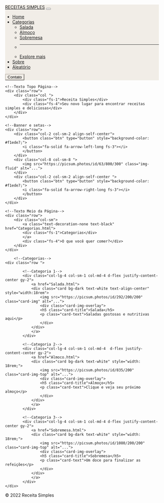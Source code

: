 <!DOCTYPE html>
<html lang="en">
<head>
    <meta charset="UTF-8">
    <meta http-equiv="X-UA-Compatible" content="IE=edge">
    <meta name="viewport" content="width=device-width, initial-scale=1.0">
    <title>Document</title>
    <link rel="stylesheet" href="css/bootstrap.css">
    <script src="https://kit.fontawesome.com/6cd0359720.js" crossorigin="anonymous"></script>

</head>
<body>


<!--NavBar-->
<nav class="navbar navbar-expand-lg" style="background-color: #f1ede7;">
    <div class="container-fluid">
      <a class="navbar-brand" href="Index.html"><img src="" alt="">RECEITAS SIMPLES</a>
      <button class="navbar-toggler" type="button" data-bs-toggle="collapse" data-bs-target="#navbarSupportedContent" aria-controls="navbarSupportedContent" aria-expanded="false" aria-label="Toggle navigation">
        <span class="navbar-toggler-icon"></span>
      </button>
      <div class="collapse navbar-collapse" id="navbarSupportedContent">
        <ul class="navbar-nav me-auto mb-2 mb-lg-0">
          <li class="nav-item">
            <a class="nav-link active" aria-current="page" href="Index.html">Home</a>
          </li>
          <li class="nav-item dropdown">
            <a class="nav-link dropdown-toggle" href="" id="navbarDropdown" role="button" data-bs-toggle="dropdown" aria-expanded="false">
              Categorias
            </a>
            <ul class="dropdown-menu" aria-labelledby="navbarDropdown">
                <li><a class="dropdown-item" href="Salada.html">Salada</a></li>
                <li><a class="dropdown-item" href="Almoco.html">Almoço</a></li>
                <li><a class="dropdown-item" href="Sobremesa.html">Sobremesa</a></li>
                <li><hr class="dropdown-divider"></li>
                <li><a class="dropdown-item" href="Categorias.html">Explore mais</a></li>
            </ul>
          </li>
          <li class="nav-item">
            <a class="nav-link" href="Sobre.html">Sobre</a>
          </li>
          <li class="nav-item">
            <a class="nav-link" href="Aleatorio.html">Aleatório</a>
          </li>
        </ul>
            <a href="Contato.html">
            <button class="btn btn-warning" type="button" style="background-color:#f1ede7; border-color: #c6c0b7;color:black">Contato</button>
            </a>
      </div>
    </div>
</nav>


<!--Divisão do site-->
<div class="container text-center">
   
    <!--Texto Topo Página--> 
    <div class="row">
        <div class="col ">            
            <div class="fs-1">Receita Simples</div>
            <div class="fs-4">Seu novo lugar para encontrar receitas simples e deliciosas</div>
        </div>
    </div>
           
    <!--Banner e setas-->
    <div class="row">
        <div class="col-2 col-sm-2 align-self-center">
            <button class="btn" type="button" style="background-color: #f1ede7;">
            <i class="fa-solid fa-arrow-left-long fs-3"></i>
            </button>
        </div>
        <div class="col-8 col-sm-8 ">
            <img src="https://picsum.photos/id/63/800/300" class="img-fluid" alt="...">
        </div>
        <div class="col-2 col-sm-2 align-self-center ">
            <button class="btn" type="button" style="background-color: #f1ede7;">
            <i class="fa-solid fa-arrow-right-long fs-3"></i>
            </button>
        </div>
    </div>
            
    <!--Texto Meio da Página-->
    <div class="row">
        <div class="col-sm">
            <a class="text-decoration-none text-black" href="Categorias.html">
            <div class="fs-1">Categorias</div>
            </a>
            <div class="fs-4">O que você quer comer?</div>
        </div>
    </div>

        <!--Categorias-->
    <div class="row ">
        
            <!--Categoria 1-->
            <div class="col-lg-4 col-sm-1 col-md-4 d-flex justify-content-center gy-2">
                <a href="Salada.html">
                <div class="card bg-dark text-white text-align-center" style="width:18rem">
                    <img src="https://picsum.photos/id/292/200/200" class="card-img" alt="...">
                    <div class="card-img-overlay">
                    <h5 class="card-title">Salada</h5>
                    <p class="card-text">Saladas gostosas e nutritivas aqui</p>
                    </div>
                </div>
                </a>
            </div>

            <!--Categoria 2-->
            <div class="col-lg-4 col-sm-1 col-md-4  d-flex justify-content-center gy-2"> 
                <a href="Almoco.html">
                <div class="card bg-dark text-white" style="width: 18rem;">
                    <img src="https://picsum.photos/id/835/200" class="card-img-top" alt="...">
                    <div class="card-img-overlay">
                    <h5 class="card-title">Almoço</h5>
                    <p class="card-text">Clique e veja seu próximo almoço</p>
                    </div>
                </div>
                </a>
            </div>
        
            <!--Categoria 3-->
            <div class="col-lg-4 col-sm-1 col-md-4 d-flex justify-content-center gy-2">
                <a href="Sobremesa.html">
                <div class="card bg-dark text-white" style="width: 18rem;">
                    <img src="https://picsum.photos/id/1080/200/200" class="card-img-top" alt="...">
                    <div class="card-img-overlay">
                    <h5 class="card-title">Sobremesa</h5>
                    <p class="card-text">Um doce para finalizar as refeições</p>
                    </div>
                </div>
                </a>
            </div>
    </div>
    
</div>
  
<!--Footer-->
<div class="container">
    <footer class="d-flex flex-wrap justify-content-between align-items-center py-3 my-4 border-top position-sticky">
        <div class="col-md-4 d-flex align-items-center">
        <span class="text-muted">© 2022 Receita Simples</span>
        </div>
        </footer>
</div>
















<script src="js/bootstrap.bundle.js">
</script>
</body>
</html>
